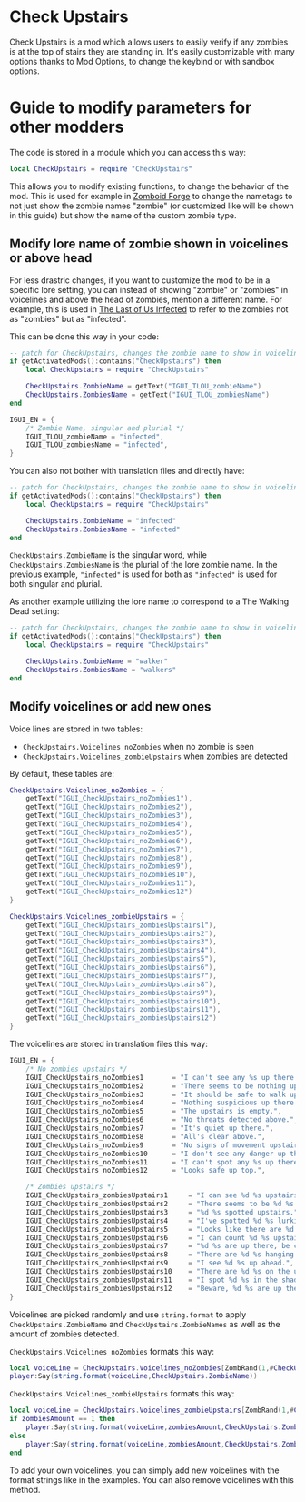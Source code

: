 # Check Upstairs
Check Upstairs is a mod which allows users to easily verify if any zombies is at the top of stairs they are standing in. It's easily customizable with many options thanks to Mod Options, to change the keybind or with sandbox options.

# Guide to modify parameters for other modders
The code is stored in a module which you can access this way:
```lua
local CheckUpstairs = require "CheckUpstairs"
```
This allows you to modify existing functions, to change the behavior of the mod. This is used for example in [Zomboid Forge](https://steamcommunity.com/workshop/filedetails/?id=3243131044) to change the nametags to not just show the zombie names "zombie" (or customized like will be shown in this guide) but show the name of the custom zombie type.

## Modify lore name of zombie shown in voicelines or above head
For less drastric changes, if you want to customize the mod to be in a specific lore setting, you can instead of showing "zombie" or "zombies" in voicelines and above the head of zombies, mention a different name. For example, this is used in [The Last of Us Infected](https://steamcommunity.com/sharedfiles/filedetails/?id=3248766883) to refer to the zombies not as "zombies" but as "infected".

This can be done this way in your code:
```lua
-- patch for CheckUpstairs, changes the zombie name to show in voicelines
if getActivatedMods():contains("CheckUpstairs") then
    local CheckUpstairs = require "CheckUpstairs"

	CheckUpstairs.ZombieName = getText("IGUI_TLOU_zombieName")
	CheckUpstairs.ZombiesName = getText("IGUI_TLOU_zombiesName")
end
```
```java
IGUI_EN = {
    /* Zombie Name, singular and plurial */
    IGUI_TLOU_zombieName = "infected",
    IGUI_TLOU_zombiesName = "infected",
}
```

You can also not bother with translation files and directly have:
```lua
-- patch for CheckUpstairs, changes the zombie name to show in voicelines
if getActivatedMods():contains("CheckUpstairs") then
    local CheckUpstairs = require "CheckUpstairs"

	CheckUpstairs.ZombieName = "infected"
	CheckUpstairs.ZombiesName = "infected"
end
```

`CheckUpstairs.ZombieName` is the singular word, while `CheckUpstairs.ZombiesName` is the plurial of the lore zombie name. In the previous example, `"infected"` is used for both as `"infected"` is used for both singular and plurial.

As another example utilizing the lore name to correspond to a The Walking Dead setting:
```lua
-- patch for CheckUpstairs, changes the zombie name to show in voicelines
if getActivatedMods():contains("CheckUpstairs") then
    local CheckUpstairs = require "CheckUpstairs"

	CheckUpstairs.ZombieName = "walker"
	CheckUpstairs.ZombiesName = "walkers"
end
```

## Modify voicelines or add new ones
Voice lines are stored in two tables:
- `CheckUpstairs.Voicelines_noZombies` when no zombie is seen
- `CheckUpstairs.Voicelines_zombieUpstairs` when zombies are detected

By default, these tables are:
```lua
CheckUpstairs.Voicelines_noZombies = {
    getText("IGUI_CheckUpstairs_noZombies1"),
    getText("IGUI_CheckUpstairs_noZombies2"),
    getText("IGUI_CheckUpstairs_noZombies3"),
    getText("IGUI_CheckUpstairs_noZombies4"),
    getText("IGUI_CheckUpstairs_noZombies5"),
    getText("IGUI_CheckUpstairs_noZombies6"),
    getText("IGUI_CheckUpstairs_noZombies7"),
    getText("IGUI_CheckUpstairs_noZombies8"),
    getText("IGUI_CheckUpstairs_noZombies9"),
    getText("IGUI_CheckUpstairs_noZombies10"),
    getText("IGUI_CheckUpstairs_noZombies11"),
    getText("IGUI_CheckUpstairs_noZombies12")
}

CheckUpstairs.Voicelines_zombieUpstairs = {
    getText("IGUI_CheckUpstairs_zombiesUpstairs1"),
    getText("IGUI_CheckUpstairs_zombiesUpstairs2"),
    getText("IGUI_CheckUpstairs_zombiesUpstairs3"),
    getText("IGUI_CheckUpstairs_zombiesUpstairs4"),
    getText("IGUI_CheckUpstairs_zombiesUpstairs5"),
    getText("IGUI_CheckUpstairs_zombiesUpstairs6"),
    getText("IGUI_CheckUpstairs_zombiesUpstairs7"),
    getText("IGUI_CheckUpstairs_zombiesUpstairs8"),
    getText("IGUI_CheckUpstairs_zombiesUpstairs9"),
    getText("IGUI_CheckUpstairs_zombiesUpstairs10"),
    getText("IGUI_CheckUpstairs_zombiesUpstairs11"),
    getText("IGUI_CheckUpstairs_zombiesUpstairs12")
}
```
The voicelines are stored in translation files this way:
```java
IGUI_EN = {
	/* No zombies upstairs */
	IGUI_CheckUpstairs_noZombies1		= "I can't see any %s up there.",
	IGUI_CheckUpstairs_noZombies2		= "There seems to be nothing up there.",
	IGUI_CheckUpstairs_noZombies3		= "It should be safe to walk up there.",
	IGUI_CheckUpstairs_noZombies4		= "Nothing suspicious up there.",
	IGUI_CheckUpstairs_noZombies5		= "The upstairs is empty.",
	IGUI_CheckUpstairs_noZombies6		= "No threats detected above.",
	IGUI_CheckUpstairs_noZombies7		= "It's quiet up there.",
	IGUI_CheckUpstairs_noZombies8		= "All's clear above.",
	IGUI_CheckUpstairs_noZombies9		= "No signs of movement upstairs.",
	IGUI_CheckUpstairs_noZombies10		= "I don't see any danger up there.",
	IGUI_CheckUpstairs_noZombies11		= "I can't spot any %s up there.",
	IGUI_CheckUpstairs_noZombies12		= "Looks safe up top.",

	/* Zombies upstairs */
	IGUI_CheckUpstairs_zombiesUpstairs1		= "I can see %d %s upstairs.",
	IGUI_CheckUpstairs_zombiesUpstairs2		= "There seems to be %d %s upstairs.",
	IGUI_CheckUpstairs_zombiesUpstairs3		= "%d %s spotted upstairs.",
	IGUI_CheckUpstairs_zombiesUpstairs4		= "I've spotted %d %s lurking upstairs.",
	IGUI_CheckUpstairs_zombiesUpstairs5		= "Looks like there are %d %s waiting up there.",
	IGUI_CheckUpstairs_zombiesUpstairs6		= "I can count %d %s upstairs.",
	IGUI_CheckUpstairs_zombiesUpstairs7		= "%d %s are up there, be careful!",
	IGUI_CheckUpstairs_zombiesUpstairs8		= "There are %d %s hanging around upstairs.",
	IGUI_CheckUpstairs_zombiesUpstairs9		= "I see %d %s up ahead.",
	IGUI_CheckUpstairs_zombiesUpstairs10	= "There are %d %s on the upper floor.",
	IGUI_CheckUpstairs_zombiesUpstairs11	= "I spot %d %s in the shadows above.",
	IGUI_CheckUpstairs_zombiesUpstairs12	= "Beware, %d %s are up there!",
}
```
Voicelines are picked randomly and use `string.format` to apply `CheckUpstairs.ZombieName` and `CheckUpstairs.ZombieNames` as well as the amount of zombies detected. 

`CheckUpstairs.Voicelines_noZombies` formats this way:
```lua
local voiceLine = CheckUpstairs.Voicelines_noZombies[ZombRand(1,#CheckUpstairs.Voicelines_noZombies+1)]
player:Say(string.format(voiceLine,CheckUpstairs.ZombieName))
```

`CheckUpstairs.Voicelines_zombieUpstairs` formats this way:
```lua
local voiceLine = CheckUpstairs.Voicelines_zombieUpstairs[ZombRand(1,#CheckUpstairs.Voicelines_zombieUpstairs+1)]
if zombiesAmount == 1 then
    player:Say(string.format(voiceLine,zombiesAmount,CheckUpstairs.ZombieName))
else
    player:Say(string.format(voiceLine,zombiesAmount,CheckUpstairs.ZombiesName))
end
```

To add your own voicelines, you can simply add new voicelines with the format strings like in the examples. You can also remove voicelines with this method.
